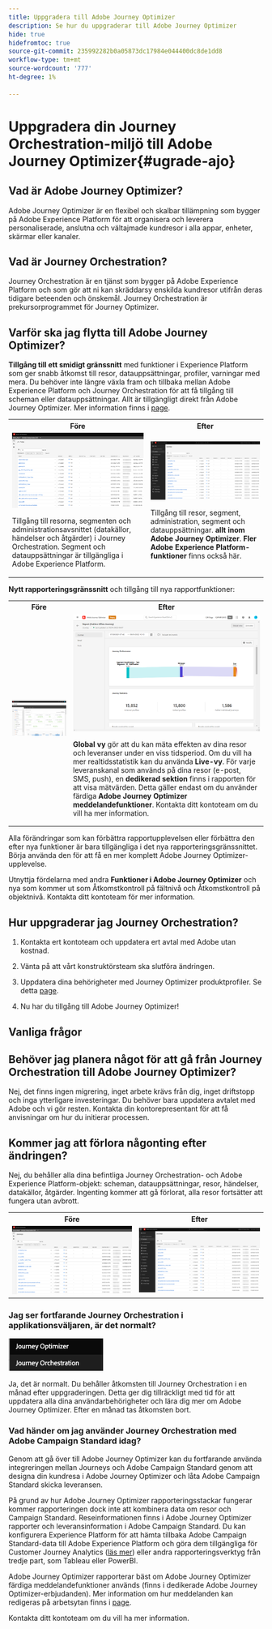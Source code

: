 ```yaml
---
title: Uppgradera till Adobe Journey Optimizer
description: Se hur du uppgraderar till Adobe Journey Optimizer
hide: true
hidefromtoc: true
source-git-commit: 235992282b0a05873dc17984e044400dc8de1dd8
workflow-type: tm+mt
source-wordcount: '777'
ht-degree: 1%

---
```



# Uppgradera din Journey Orchestration-miljö till Adobe Journey Optimizer{#ugrade-ajo}

## Vad är Adobe Journey Optimizer?

Adobe Journey Optimizer är en flexibel och skalbar tillämpning som bygger på Adobe Experience Platform för att organisera och leverera personaliserade, anslutna och vältajmade kundresor i alla appar, enheter, skärmar eller kanaler. &#x200B;

## Vad är Journey Orchestration?

Journey Orchestration är en tjänst som bygger på Adobe Experience Platform och som gör att ni kan skräddarsy enskilda kundresor utifrån deras tidigare beteenden och önskemål. Journey Orchestration är prekursorprogrammet för Journey Optimizer.

## Varför ska jag flytta till Adobe Journey Optimizer?

**Tillgång till ett smidigt gränssnitt** med funktioner i Experience Platform som ger snabb åtkomst till resor, datauppsättningar, profiler, varningar med mera. Du behöver inte längre växla fram och tillbaka mellan Adobe Experience Platform och Journey Orchestration för att få tillgång till scheman eller datauppsättningar. Allt är tillgängligt direkt från Adobe Journey Optimizer. Mer information finns i [page](https://experienceleague.adobe.com/docs/journey-optimizer/using/get-started/user-interface.html).

<table>
<tr>
<th>Före</th>
<th>Efter</th>
</tr>
<tr>
<td><img src="../assets/migration-ajo-1.png"><p>Tillgång till resorna, segmenten och administrationsavsnittet (datakällor, händelser och åtgärder) i Journey Orchestration. Segment och datauppsättningar är tillgängliga i Adobe Experience Platform. </p></td>
<td><img src="../assets/migration-ajo-2.png"><p>Tillgång till resor, segment, administration, segment och datauppsättningar. <strong>allt inom Adobe Journey Optimizer</strong>. <strong>Fler Adobe Experience Platform-funktioner</strong> finns också här.</p></td>
</tr>
</table>

**Nytt rapporteringsgränssnitt** och tillgång till nya rapportfunktioner:

<table>
<tr>
<th>Före</th>
<th>Efter</th>
</tr>
<tr>
<td><img src="../assets/migration-ajo-5.png"></td>
<td><img src="../assets/migration-ajo-6.png"><p><strong>Global vy</strong> gör att du kan mäta effekten av dina resor och leveranser under en viss tidsperiod. Om du vill ha mer realtidsstatistik kan du använda <strong>Live-vy</strong>. För varje leveranskanal som används på dina resor (e-post, SMS, push), en <strong>dedikerad sektion</strong> finns i rapporten för att visa mätvärden. Detta gäller endast om du använder färdiga <strong>Adobe Journey Optimizer meddelandefunktioner</strong>. Kontakta ditt kontoteam om du vill ha mer information.</p></td>
</tr>
</table>

Alla förändringar som kan förbättra rapportupplevelsen eller förbättra den efter nya funktioner är bara tillgängliga i det nya rapporteringsgränssnittet. Börja använda den för att få en mer komplett Adobe Journey Optimizer-upplevelse.

Utnyttja fördelarna med andra **Funktioner i Adobe Journey Optimizer** och nya som kommer ut som Åtkomstkontroll på fältnivå och Åtkomstkontroll på objektnivå. Kontakta ditt kontoteam för mer information.

## Hur uppgraderar jag Journey Orchestration?

1. Kontakta ert kontoteam och uppdatera ert avtal med Adobe utan kostnad.

1. Vänta på att vårt konstruktörsteam ska slutföra ändringen.

1. Uppdatera dina behörigheter med Journey Optimizer produktprofiler. Se detta [page](https://experienceleague.adobe.com/docs/journey-optimizer/using/administration/ootb-product-profiles.html).

1. Nu har du tillgång till Adobe Journey Optimizer!

## Vanliga frågor

## Behöver jag planera något för att gå från Journey Orchestration till Adobe Journey Optimizer?

Nej, det finns ingen migrering, inget arbete krävs från dig, inget driftstopp och inga ytterligare investeringar. Du behöver bara uppdatera avtalet med Adobe och vi gör resten. Kontakta din kontorepresentant för att få anvisningar om hur du initierar processen.

## Kommer jag att förlora någonting efter ändringen?

Nej, du behåller alla dina befintliga Journey Orchestration- och Adobe Experience Platform-objekt: scheman, datauppsättningar, resor, händelser, datakällor, åtgärder. Ingenting kommer att gå förlorat, alla resor fortsätter att fungera utan avbrott.

<table>
<tr>
<th>Före</th>
<th>Efter</th>
</tr>
<tr>
<td><img src="../assets/migration-ajo-7.png"></td>
<td><img src="../assets/migration-ajo-8.png"></td>
</tr>
</table>

### Jag ser fortfarande Journey Orchestration i applikationsväljaren, är det normalt?

![](../assets/migration-ajo-9.png)

Ja, det är normalt. Du behåller åtkomsten till Journey Orchestration i en månad efter uppgraderingen. Detta ger dig tillräckligt med tid för att uppdatera alla dina användarbehörigheter och lära dig mer om Adobe Journey Optimizer. Efter en månad tas åtkomsten bort.

### Vad händer om jag använder Journey Orchestration med Adobe Campaign Standard idag?

Genom att gå över till Adobe Journey Optimizer kan du fortfarande använda integreringen mellan Journeys och Adobe Campaign Standard genom att designa din kundresa i Adobe Journey Optimizer och låta Adobe Campaign Standard skicka leveransen.

På grund av hur Adobe Journey Optimizer rapporteringsstackar fungerar kommer rapporteringen dock inte att kombinera data om resor och Campaign Standard. Reseinformationen finns i Adobe Journey Optimizer rapporter och leveransinformation i Adobe Campaign Standard. Du kan konfigurera Experience Platform för att hämta tillbaka Adobe Campaign Standard-data till Adobe Experience Platform och göra dem tillgängliga för Customer Journey Analytics ([läs mer](https://business.adobe.com/products/experience-platform/customer-journey-analytics.html)) eller andra rapporteringsverktyg från tredje part, som Tableau eller PowerBI.

Adobe Journey Optimizer rapporterar bäst om Adobe Journey Optimizer färdiga meddelandefunktioner används (finns i dedikerade Adobe Journey Optimizer-erbjudanden). Mer information om hur meddelanden kan redigeras på arbetsytan finns i [page](https://experienceleague.adobe.com/docs/journey-optimizer/using/messages/messages-in-journeys.html).

Kontakta ditt kontoteam om du vill ha mer information.